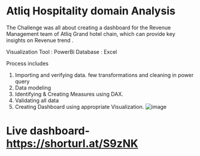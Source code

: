# Atliq Hospitality domain Analysis

The Challenge was all about creating a dashboard for the Revenue Management team of Atliq Grand hotel chain, which can provide key insights on Revenue trend .

Visualization Tool : PowerBi
Database : Excel

Process includes 
1) Importing and verifying data. few transformations and cleaning in power query
2) Data modeling
3) Identifying & Creating Measures using DAX.
4) Validating all data
5) Creating Dashboard using appropriate Visualization.
![image](https://github.com/user-attachments/assets/d8666079-4cb5-4349-b88c-89e403872a03)
# Live dashboard-https://shorturl.at/S9zNK

